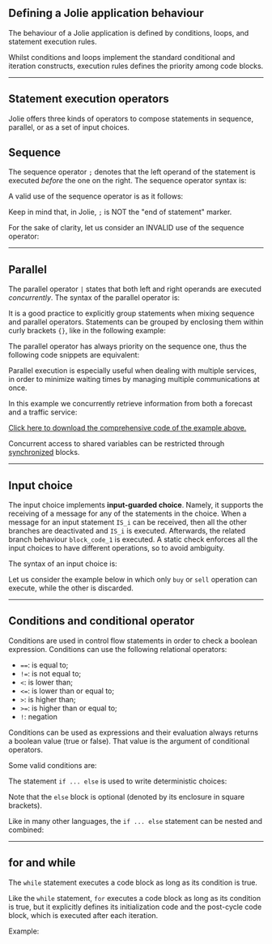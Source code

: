 ## Defining a Jolie application behaviour

The behaviour of a Jolie application is defined by conditions, loops, and statement execution rules.

Whilst conditions and loops implement the standard conditional and iteration constructs, execution rules defines the priority among code blocks. 

---

## Statement execution operators

Jolie offers three kinds of operators to compose statements in sequence, parallel, or as a set of input choices.

## Sequence

The sequence operator `;` denotes that the left operand of the statement is executed *before* the one on the right. The sequence operator syntax is:

<div class="syntax" src="syntax_composing_statements_workflow_1.ol"></div>

A valid use of the sequence operator is as it follows:

<div class="code" src="composing_statements_workflow_1.ol"></div>

<div class="attention"><p>Keep in mind that, in Jolie, <code>;</code> is NOT the "end of statement" marker.</p></div>

For the sake of clarity, let us consider an INVALID use of the sequence operator:

<div class="code" src="composing_statements_workflow_2.ol"></div>

---

## Parallel

The parallel operator `|` states that both left and right operands are executed *concurrently*. The syntax of the parallel operator is:

<div class="syntax" src="syntax_composing_statements_workflow_2.ol"></div>

It is a good practice to explicitly group statements when mixing sequence and parallel operators. Statements can be grouped by enclosing them within curly brackets `{}`, like in the following example:

<div class="code" src="composing_statements_workflow_7.ol"></div>

The parallel operator has always priority on the sequence one, thus the following code snippets are equivalent:

<div class="code" src="composing_statements_workflow_3.ol"></div>
<div class="code" src="composing_statements_workflow_4.ol"></div>

Parallel execution is especially useful when dealing with multiple services, in order to minimize waiting times by managing multiple communications at once.

In this example we concurrently retrieve information from both a forecast and a traffic service:

<div class="code" src="composing_statements_workflow_5.ol"></div>

<div class="download"><a href="composing_statements_parallel.zip">Click here to download the comprehensive code of the example above.</a></div>

Concurrent access to shared variables can be restricted through [synchronized](language_references/synchronized) blocks.

---

## Input choice

The input choice implements **input-guarded choice**. Namely, it supports the receiving of a message for any of the statements in the choice. When a message for an input statement `IS_i` can be received, then all the other branches are deactivated and `IS_i` is executed. Afterwards, the related branch behaviour `block_code_1` is executed. A static check enforces all the input choices to have different operations, so to avoid ambiguity.

The syntax of an input choice is:

<div class="syntax" src="syntax_composing_statements_workflow_3.ol"></div>

Let us consider the example below in which only `buy` or `sell` operation can execute, while the other is discarded.

<div class="code" src="composing_statements_workflow_6.ol"></div>

---

## Conditions and conditional operator

Conditions are used in control flow statements in order to check a boolean expression. Conditions can use the following relational operators:

- `==`: is equal to;
- `!=`: is not equal to;
- `<`: is lower than;
- `<=`: is lower than or equal to;
- `>`: is higher than;
- `>=`: is higher than or equal to;
- `!`: negation

Conditions can be used as expressions and their evaluation always returns a boolean value (true or false). That value is the argument of conditional operators.

Some valid conditions are:

<div class="code" src="composing_statements_controlflow_5.ol"></div>

The statement `if ... else` is used to write deterministic choices:

<div class="syntax" src="syntax_composing_statements_controlflow_1.ol"></div>

Note that the `else` block is optional (denoted by its enclosure in square brackets).

Like in many other languages, the `if ... else` statement can be nested and combined:

<div class="code" src="composing_statements_controlflow_4.ol"></div>

---

## for and while

The `while` statement executes a code block as long as its condition is true.

<div class="syntax" src="syntax_composing_statements_controlflow_3.ol"></div>

Like the `while` statement, `for` executes a code block as long as its condition is true, but it explicitly defines its initialization code and the post-cycle code block, which is executed after each iteration.

<div class="syntax" src="syntax_composing_statements_controlflow_2.ol"></div>

Example:

<div class="code" src="composing_statements_controlflow_1.ol"></div>
